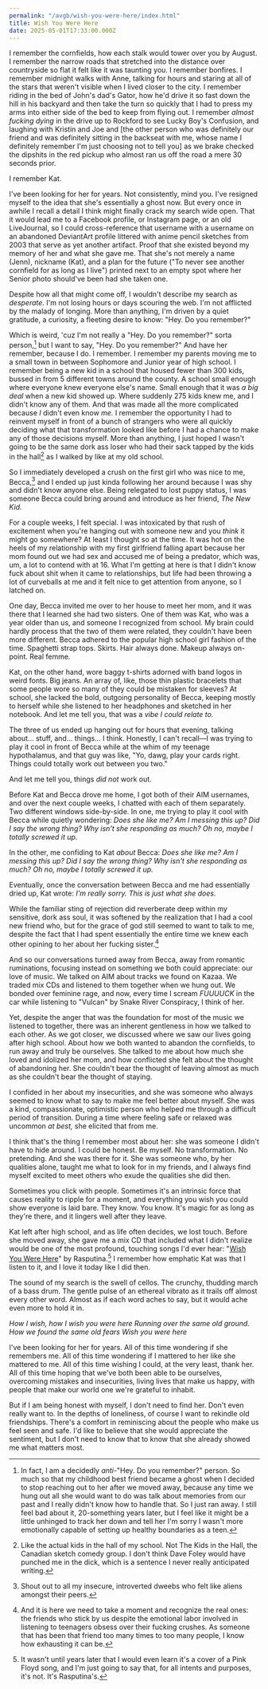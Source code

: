 ```yaml
---
permalink: "/avgb/wish-you-were-here/index.html"
title: Wish You Were Here
date: 2025-05-01T17:33:00.000Z
---
```


I remember the cornfields, how each stalk would tower over you by August. I remember the narrow roads that stretched into the distance over countryside so flat it felt like it was taunting you. I remember bonfires. I remember midnight walks with Anne, talking for hours and staring at all of the stars that weren't visible when I lived closer to the city. I remember riding in the bed of John's dad's Gator, how he'd drive it so fast down the hill in his backyard and then take the turn so quickly that I had to press my arms into either side of the bed to keep from flying out. I remember *almost fucking dying* in the drive up to Rockford to see Lucky Boy's Confusion, and laughing with Kristin and Joe and [the other person who was definitely our friend and was definitely sitting in the backseat with me, whose name I definitely remember I'm just choosing not to tell you] as we brake checked the dipshits in the red pickup who almost ran us off the road a mere 30 seconds prior.

I remember Kat.

I've been looking for her for years. Not consistently, mind you. I've resigned myself to the idea that she's essentially a ghost now. But every once in awhile I recall a detail I think might finally crack my search wide open. That it would lead me to a Facebook profile, or Instagram page, or an old LiveJournal, so I could cross-reference that username with a username on an abandoned DeviantArt profile littered with anime pencil sketches from 2003 that serve as yet another artifact. Proof that she existed beyond my memory of her and what she gave me. That she's not merely a name (Jenn), nickname (Kat), and a plan for the future ("To never see another cornfield for as long as I live") printed next to an empty spot where her Senior photo should've been had she taken one.

Despite how all that might come off, I wouldn't describe my search as *desperate*. I'm not losing hours or days scouring the web. I'm not afflicted by the malady of longing. More than anything, I'm driven by a quiet gratitude, a curiosity, a fleeting desire to know: "Hey. Do you remember?"

Which is weird, 'cuz I'm not really a "Hey. Do you remember?" sorta person,[^1] but I want to say, "Hey. Do you remember?" And have her remember, because I do. I remember. I remember my parents moving me to a small town in between Sophomore and Junior year of high school. I remember being a new kid in a school that housed fewer than 300 kids, bussed in from 5 different towns around the county. A school small enough where everyone knew everyone else's name. Small enough that it was *a big deal* when a new kid showed up. Where suddenly 275 kids knew me, and I didn't know any of them. And that was made all the more complicated because *I* didn't even know *me.* I remember the opportunity I had to reinvent myself in front of a bunch of strangers who were all quickly deciding what that transformation looked like before I had a chance to make any of those decisions myself. More than anything, I just hoped I wasn't going to be the same dork ass loser who had their sack tapped by the kids in the hall[^2] as I walked by like at my old school.

So I immediately developed a crush on the first girl who was nice to me, Becca,[^3] and I ended up just kinda following her around because I was shy and didn't know anyone else. Being relegated to lost puppy status, I was someone Becca could bring around and introduce as her friend, *The New Kid.* 

For a couple weeks, I felt special. I was intoxicated by that rush of excitement when you're hanging out with someone new and you *think* it might go somewhere? At least I thought so at the time. It was hot on the heels of my relationship with my first girlfriend falling apart because her mom found out we had sex and accused me of being a predator, which was, um, a lot to contend with at 16. What I'm getting at here is that I didn't know fuck about shit when it came to relationships, but life had been throwing a lot of curveballs at me and it felt nice to get attention from anyone, so I latched on. 

One day, Becca invited me over to her house to meet her mom, and it was there that I learned she had two sisters. One of them was Kat, who was a year older than us, and someone I recognized from school. My brain could hardly process that the two of them were related, they couldn't have been more different. Becca adhered to the popular high school girl fashion of the time. Spaghetti strap tops. Skirts. Hair always done. Makeup always on-point. Real femme.

Kat, on the other hand, wore baggy t-shirts adorned with band logos in weird fonts. Big jeans. An array of, like, those thin plastic bracelets that some people wore so many of they could be mistaken for sleeves? At school, she lacked the bold, outgoing personality of Becca, keeping mostly to herself while she listened to her headphones and sketched in her notebook. And let me tell you, that was a *vibe I could relate to.*

The three of us ended up hanging out for hours that evening, talking about... stuff, and... things... I think. Honestly, I can't recall—I was trying to play it cool in front of Becca while at the whim of my teenage hypothalamus, and that guy was like, "Yo, dawg, play your cards right. Things could totally work out between you two."

And let me tell you, things *did not* work out. 

Before Kat and Becca drove me home, I got both of their AIM usernames, and over the next couple weeks, I chatted with each of them separately. Two different windows side-by-side. In one, me trying to play it cool with Becca while quietly wondering: *Does she like me? Am I messing this up? Did I say the wrong thing? Why isn't she responding as much? Oh no, maybe I totally screwed it up.*

In the other, me confiding to Kat *about* Becca: *Does she like me? Am I messing this up? Did I say the wrong thing? Why isn't she responding as much? Oh no, maybe I totally screwed it up.*

Eventually, once the conversation between Becca and me had essentially dried up, Kat wrote: *I'm really sorry. This is just what she does.*

While the familiar sting of rejection did reverberate deep within my sensitive, dork ass soul, it was softened by the realization that I had a cool new friend who, but for the grace of god still seemed to want to talk to me, despite the fact that I had spent essentially the entire time we knew each other opining to her about her fucking sister.[^4]

And so our conversations turned away from Becca, away from romantic ruminations, focusing instead on something we both could appreciate: our love of music. We talked on AIM about tracks we found on Kazaa. We traded mix CDs and listened to them together when we hung out. We bonded over feminine rage, and now, every time I scream *FUUUUCK* in the car while listening to "Vulcan" by Snake River Conspiracy, I think of her. 

Yet, despite the anger that was the foundation for most of the music we listened to together, there was an inherent gentleness in how we talked to each other. As we got closer, we discussed where we saw our lives going after high school. About how we both wanted to abandon the cornfields, to run away and truly be ourselves. She talked to me about how much she loved and idolized her mom, and how conflicted she felt about the thought of abandoning her. She couldn't bear the thought of leaving almost as much as she couldn't bear the thought of staying.

I confided in her about my insecurities, and she was someone who always seemed to know what to say to make me feel better about myself. She was a kind, compassionate, optimistic person who helped me through a difficult period of transition. During a time where feeling safe or relaxed was uncommon *at best,* she elicited that from me.

I think that's the thing I remember most about her: she was someone I didn't have to hide around. I could be honest. Be myself. No transformation. No pretending. And she was there for it. She was someone who, by her qualities alone, taught me what to look for in my friends, and I always find myself excited to meet others who exude the qualities she did then. 

Sometimes you click with people. Sometimes it's an intrinsic force that causes reality to ripple for a moment, and everything you wish you could show everyone is laid bare. They know. You know. It's magic for as long as they're there, and it lingers well after they leave.

Kat left after high school, and as life often decides, we lost touch. Before she moved away, she gave me a mix CD that included what I didn't realize would be one of the most profound, touching songs I'd ever hear: "[Wish You Were Here](https://song.link/us/i/168305100)" by Rasputina.[^5] I remember how emphatic Kat was that I listen to it, and I love it today like I did then.

The sound of my search is the swell of cellos. The crunchy, thudding march of a bass drum. The gentle pulse of an ethereal vibrato as it trails off almost every other word. Almost as if each word aches to say, but it would ache even more to hold it in.

*How I wish, how I wish you were here*
*Running over the same old ground. How we found the same old fears*
*Wish you were here*

I've been looking for her for years. All of this time wondering if she remembers me. All of this time wondering if I mattered to her like she mattered to me. All of this time wishing I could, at the very least, thank her. All of this time hoping that we've both been able to be ourselves, overcoming mistakes and insecurities, living lives that make us happy, with people that make our world one we're grateful to inhabit.

But if I am being honest with myself, I don't need to find her. Don't even really want to. In the depths of loneliness, of course I want to rekindle old friendships. There's a comfort in reminiscing about the people who make us feel seen and safe. I'd like to believe that she would appreciate the sentiment, but I don't need to know that to know that she already showed me what matters most.

[^1]: In fact, I am a decidedly *anti*-"Hey. Do you remember?" person. So much so that my childhood best friend became a ghost when I decided to stop reaching out to her after we moved away, because any time we hung out all she would want to do was talk about memories from our past and I really didn't know how to handle that. So I just ran away. I still feel bad about it, 20-something years later, but I feel like it might be a little unhinged to track her down and tell her I'm sorry I wasn't more emotionally capable of setting up healthy boundaries as a teen.
[^2]: Like the actual kids in the hall of my school. Not The Kids in the Hall, the Canadian sketch comedy group. I don't think Dave Foley would have punched me in the dick, which is a sentence I never really anticipated writing.
[^3]: Shout out to all my insecure, introverted dweebs who felt like aliens amongst their peers.
[^4]: And it is here we need to take a moment and recognize the real ones: the friends who stick by us despite the emotional labor involved in listening to teenagers obsess over their fucking crushes. As someone that has been that friend too many times to too many people, I know how exhausting it can be.
[^5]: It wasn't until years later that I would even learn it's a cover of a Pink Floyd song, and I'm just going to say that, for all intents and purposes, it's not. It's Rasputina's.
